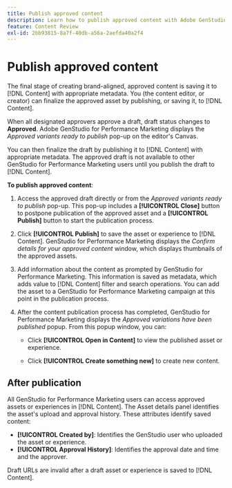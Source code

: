 ```yaml
---
title: Publish approved content
description: Learn how to publish approved content with Adobe GenStudio for Performance Marketing.
feature: Content Review
exl-id: 2bb93815-8a7f-40db-a56a-2aefda40a2f4
---
```

# Publish approved content

The final stage of creating brand-aligned, approved content is saving it to [!DNL Content] with appropriate metadata. You (the content editor, or creator) can finalize the approved asset by publishing, or saving it, to [!DNL Content].

When all designated approvers approve a draft, draft status changes to **Approved**. Adobe GenStudio for Performance Marketing displays the _Approved variants ready to publish_ pop-up on the editor's Canvas.

You can then finalize the draft by publishing it to [!DNL Content] with appropriate metadata. The approved draft is not available to other GenStudio for Performance Marketing users until you publish the draft to [!DNL Content].

**To publish approved content**:

1. Access the approved draft directly or from the _Approved variants ready to publish_ pop-up. This pop-up includes a **[!UICONTROL Close]** button to postpone publication of the approved asset and a **[!UICONTROL Publish]** button to start the publication process.

1. Click **[!UICONTROL Publish]** to save the asset or experience to [!DNL Content]. GenStudio for Performance Marketing displays the _Confirm details for your approved content_ window, which displays thumbnails of the approved assets.

1. Add information about the content as prompted by GenStudio for Performance Marketing. This information is saved as metadata, which adds value to [!DNL Content] filter and search operations. You can add the asset to a GenStudio for Performance Marketing campaign at this point in the publication process.

1. After the content publication process has completed, GenStudio for Performance Marketing displays the _Approved variations have been published_ popup. From this popup window, you can:

   * Click **[!UICONTROL Open in Content]** to view the published asset or experience.

   * Click **[!UICONTROL Create something new]** to create new content.

## After publication

All GenStudio for Performance Marketing users can access approved assets or experiences in [!DNL Content]. The Asset details panel identifies the asset's upload and approval history. These attributes identify saved content:

* **[!UICONTROL Created by]**: Identifies the GenStudio user who uploaded the asset or experience.
* **[!UICONTROL Approval History]**: Identifies the approval date and time and the approver.

Draft URLs are invalid after a draft asset or experience is saved to [!DNL Content].
